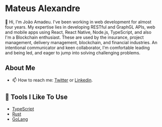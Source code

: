 # Mateus Alexandre

👋 Hi, I'm João Amadeu. I've been working in web development for almost four years. My expertise lies in developing RESTful and GraphGL APIs, web and mobile apps using React, React Native, Node.js, TypeScript, and also I'm a Blockchain enthusiast. These are used by the insurance, project management, delivery management, blockchain, and financial industries. An intentional communicator and keen collaborator, I'm comfortable leading and being led, and eager to jump into solving challenging problems.

## About Me

- 📫 How to reach me: [Twitter](https://twitter.com/jmamadeu) or [Linkedin](https://www.linkedin.com/in/jmamadeu/).

## 🔧 Tools I Like To Use

- [TypeScript](https://www.typescriptlang.org/)
- [Rust](https://www.rust-lang.org/)
- [GoLang](https://go.dev/)
